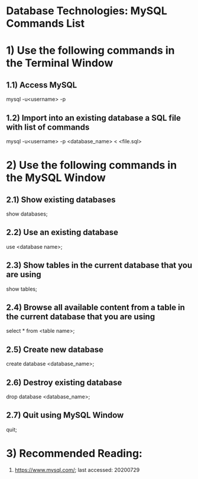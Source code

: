 # Database Technologies: MySQL Commands List
# 1) Use the following commands in the Terminal Window
## 1.1) Access MySQL
mysql -u\<username> -p

## 1.2) Import into an existing database a SQL file with list of commands
mysql -u\<username> -p <database_name> < <file.sql>

# 2) Use the following commands in the MySQL Window
## 2.1) Show existing databases
show databases;

## 2.2) Use an existing database
use \<database name>;

## 2.3) Show tables in the current database that you are using
show tables;

## 2.4) Browse all available content from a table in the current database that you are using
select * from \<table name>;

## 2.5) Create new database
create database \<database_name>;

## 2.6) Destroy existing database
drop database \<database_name>;

## 2.7) Quit using MySQL Window
quit;

# 3) Recommended Reading:
1) https://www.mysql.com/; last accessed: 20200729
